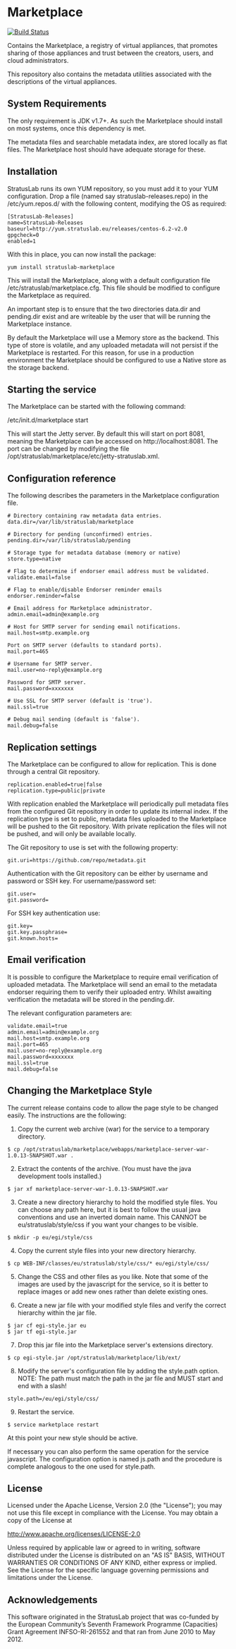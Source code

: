 Marketplace
===========

[![Build Status](https://secure.travis-ci.org/StratusLab/marketplace.png)](https://secure.travis-ci.org/StratusLab/marketplace.png)

Contains the Marketplace, a registry of virtual appliances, that 
promotes sharing of those appliances and trust between the creators, 
users, and cloud administrators.  

This repository also contains the metadata utilities associated 
with the descriptions of the virtual appliances.

System Requirements
-------------------

The only requirement is JDK v1.7+. As such the Marketplace should install on most systems, once this dependency is met.

The metadata files and searchable metadata index, are stored locally as flat files. The Marketplace host should have adequate storage for these.

Installation
-------------

StratusLab runs its own YUM repository, so you must add it to your YUM configuration. Drop a file (named say stratuslab-releases.repo) in the /etc/yum.repos.d/ with the following content, modifying the OS as required:
```
[StratusLab-Releases]
name=StratusLab-Releases
baseurl=http://yum.stratuslab.eu/releases/centos-6.2-v2.0
gpgcheck=0
enabled=1
```
With this in place, you can now install the package:

```
yum install stratuslab-marketplace
```

This will install the Marketplace, along with a default configuration file /etc/stratuslab/marketplace.cfg. This file should be modified to configure the Marketplace as required.

An important step is to ensure that the two directories data.dir and pending.dir exist and are writeable by the user that will be running the Marketplace instance.

By default the Marketplace will use a Memory store as the backend. This type of store is volatile, and any uploaded metadata will not persist if the Marketplace is restarted. For this reason, for use in a production environment the Marketplace should be configured to use a Native store as the storage backend.

Starting the service
---------------------

The Marketplace can be started with the following command:

/etc/init.d/marketplace start

This will start the Jetty server. By default this will start on port 8081, meaning the Marketplace can be accessed on http://localhost:8081. The port can be changed by modifying the file /opt/stratuslab/marketplace/etc/jetty-stratuslab.xml.

Configuration reference
------------------------

The following describes the parameters in the Marketplace configuration file.
```
# Directory containing raw metadata data entries.
data.dir=/var/lib/stratuslab/marketplace

# Directory for pending (unconfirmed) entries.
pending.dir=/var/lib/stratuslab/pending

# Storage type for metadata database (memory or native)
store.type=native

# Flag to determine if endorser email address must be validated.
validate.email=false

# Flag to enable/disable Endorser reminder emails
endorser.reminder=false

# Email address for Marketplace administrator.
admin.email=admin@example.org

# Host for SMTP server for sending email notifications.
mail.host=smtp.example.org

Port on SMTP server (defaults to standard ports).
mail.port=465

# Username for SMTP server.
mail.user=no-reply@example.org

Password for SMTP server.
mail.password=xxxxxxx

# Use SSL for SMTP server (default is 'true').
mail.ssl=true

# Debug mail sending (default is 'false').
mail.debug=false

```

Replication settings
---------------------

The Marketplace can be configured to allow for replication. This is done through a central Git repository. 

```
replication.enabled=true|false
replication.type=public|private
```

With replication enabled the Marketplace will periodically pull metadata files from the configured Git repository in order to update its internal index. If the replication type is set to public, metadata files uploaded to the Marketplace will be pushed to the Git repository. With private replication the files will not be pushed, and will only be available locally.

The Git repository to use is set with the following property:

```
git.uri=https://github.com/repo/metadata.git
```

Authentication with the Git repository can be either by username and password or SSH key. For username/password set:
```
git.user=
git.password=
```

For SSH key authentication use:
```
git.key=
git.key.passphrase=
git.known.hosts=
```

Email verification
-------------------

It is possible to configure the Marketplace to require email verification of uploaded metadata. The Marketplace will send an email to the metadata endorser requiring them to verify their uploaded entry. Whilst awaiting verification the metadata will be stored in the pending.dir.

The relevant configuration parameters are:

```
validate.email=true
admin.email=admin@example.org
mail.host=smtp.example.org
mail.port=465
mail.user=no-reply@example.org
mail.password=xxxxxxx
mail.ssl=true
mail.debug=false
```

Changing the Marketplace Style
-------------------------------

The current release contains code to allow the page style to be changed easily. The instructions are the following:

1. Copy the current web archive (war) for the service to a temporary directory.
```
$ cp /opt/stratuslab/marketplace/webapps/marketplace-server-war-1.0.13-SNAPSHOT.war . 
```
2. Extract the contents of the archive. (You must have the java development tools installed.)
```
$ jar xf marketplace-server-war-1.0.13-SNAPSHOT.war 
```
3. Create a new directory hierarchy to hold the modified style files. You can choose any path here, but it is best to follow the usual java conventions and use an inverted domain name. This CANNOT be eu/stratuslab/style/css if you want your changes to be visible.
```
$ mkdir -p eu/egi/style/css 
```
4. Copy the current style files into your new directory hierarchy.
```
$ cp WEB-INF/classes/eu/stratuslab/style/css/* eu/egi/style/css/ 
```
5. Change the CSS and other files as you like. Note that some of the images are used by the javascript for the service, so it is better to replace images or add new ones rather than delete existing ones.

6. Create a new jar file with your modified style files and verify the correct hierarchy within the jar file.
```
$ jar cf egi-style.jar eu 
$ jar tf egi-style.jar 
```
7. Drop this jar file into the Marketplace server's extensions directory.
```
$ cp egi-style.jar /opt/stratuslab/marketplace/lib/ext/ 
```
8. Modify the server's configuration file by adding the style.path option. NOTE: The path must match the path in the jar file and MUST start and end with a slash!
```
style.path=/eu/egi/style/css/ 
```
9. Restart the service.
```
$ service marketplace restart 
```
At this point your new style should be active.

If necessary you can also perform the same operation for the service javascript. The configuration option is named js.path and the procedure is complete analogous to the one used for style.path.

License
-------

Licensed under the Apache License, Version 2.0 (the "License"); you
may not use this file except in compliance with the License.  You may
obtain a copy of the License at

http://www.apache.org/licenses/LICENSE-2.0

Unless required by applicable law or agreed to in writing, software
distributed under the License is distributed on an "AS IS" BASIS,
WITHOUT WARRANTIES OR CONDITIONS OF ANY KIND, either express or
implied.  See the License for the specific language governing
permissions and limitations under the License.

Acknowledgements
----------------

This software originated in the StratusLab project that was co-funded
by the European Community’s Seventh Framework Programme (Capacities)
Grant Agreement INFSO-RI-261552 and that ran from June 2010 to May
2012.
